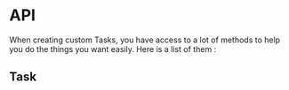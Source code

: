 # API

When creating custom Tasks, you have access to a lot of methods to help you do the things you want easily.
Here is a list of them :

## Task

